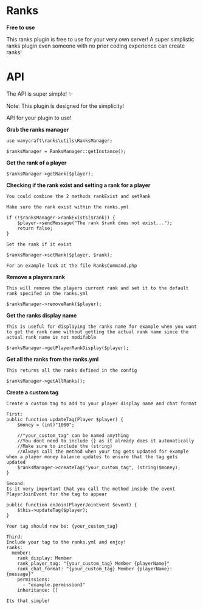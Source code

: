 # Ranks
**Free to use**

This ranks plugin is free to use for your very own server! A super simplistic ranks plugin even someone with no prior coding experience can create ranks!

# API
The API is super simple! ✨

Note: This plugin is designed for the simplicity!

API for your plugin to use!

**Grab the ranks manager**
```
use wavycraft\ranks\utils\RanksManager;

$ranksManager = RanksManager::getInstance();
```
**Get the rank of a player**
```
$ranksManager->getRank($player);
```

**Checking if the rank exist and setting a rank for a player**
```
You could combine the 2 methods rankExist and setRank

Make sure the rank exist within the ranks.yml

if (!$ranksManager->rankExists($rank)) {
    $player->sendMessage("The rank $rank does not exist...");
    return false;
}

Set the rank if it exist

$ranksManager->setRank($player, $rank);

For an example look at the file RanksCommand.php
```

**Remove a players rank**
```
This will remove the players current rank and set it to the default rank specifed in the ranks.yml

$ranksManager->removeRank($player);
```

**Get the ranks display name**
```
This is useful for displaying the ranks name for example when you want to get the rank name without getting the actual rank name since the actual rank name is not modifable

$ranksManager->getPlayerRankDisplay($player);
```

**Get all the ranks from the ranks.yml**
```
This returns all the ranks defined in the config

$ranksManager->getAllRanks();
```

**Create a custom tag**
```
Create a custom tag to add to your player display name and chat format

First:
public function updateTag(Player $player) {
    $money = (int)"1000";

    //"your_custom_tag" can be named anything
    //You dont need to include {} as it already does it automatically
    //Make sure to include the (string)
    //Always call the method when your tag gets updated for example when a player money balance updates to ensure that the tag gets updated
    $ranksManager->createTag("your_custom_tag", (string)$money);
}

Second:
Is it very important that you call the method inside the event PlayerJoinEvent for the tag to appear

public function onJoin(PlayerJoinEvent $event) {
    $this->updateTag($player);
}

Your tag should now be: {your_custom_tag}

Third:
Include your tag to the ranks.yml and enjoy!
ranks:
  member:
    rank_display: Member
    rank_player_tag: "{your_custom_tag} Member {playerName}"
    rank_chat_format: "{your_custom_tag} Member {playerName}: {message}"
    permissions:
      - "example.permission3"
    inheritance: []

Its that simple!
```
